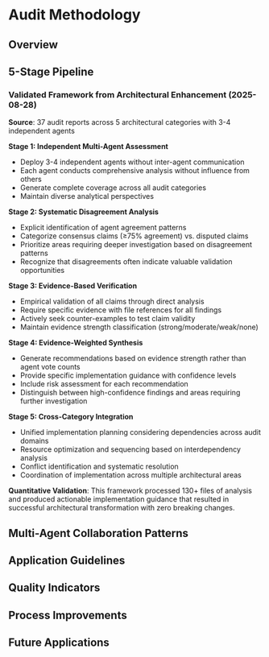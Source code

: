 # Audit Methodology

## Overview

## 5-Stage Pipeline

### Validated Framework from Architectural Enhancement (2025-08-28)
**Source**: 37 audit reports across 5 architectural categories with 3-4 independent agents

**Stage 1: Independent Multi-Agent Assessment**
- Deploy 3-4 independent agents without inter-agent communication
- Each agent conducts comprehensive analysis without influence from others
- Generate complete coverage across all audit categories
- Maintain diverse analytical perspectives

**Stage 2: Systematic Disagreement Analysis** 
- Explicit identification of agent agreement patterns
- Categorize consensus claims (≥75% agreement) vs. disputed claims
- Prioritize areas requiring deeper investigation based on disagreement patterns
- Recognize that disagreements often indicate valuable validation opportunities

**Stage 3: Evidence-Based Verification**
- Empirical validation of all claims through direct analysis
- Require specific evidence with file references for all findings
- Actively seek counter-examples to test claim validity
- Maintain evidence strength classification (strong/moderate/weak/none)

**Stage 4: Evidence-Weighted Synthesis**
- Generate recommendations based on evidence strength rather than agent vote counts
- Provide specific implementation guidance with confidence levels
- Include risk assessment for each recommendation
- Distinguish between high-confidence findings and areas requiring further investigation

**Stage 5: Cross-Category Integration**
- Unified implementation planning considering dependencies across audit domains
- Resource optimization and sequencing based on interdependency analysis
- Conflict identification and systematic resolution
- Coordination of implementation across multiple architectural areas

**Quantitative Validation**: This framework processed 130+ files of analysis and produced actionable implementation guidance that resulted in successful architectural transformation with zero breaking changes.

## Multi-Agent Collaboration Patterns

## Application Guidelines

## Quality Indicators

## Process Improvements

## Future Applications